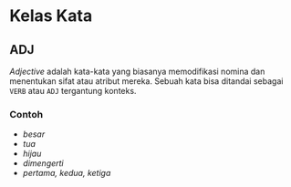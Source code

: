 # Kelas Kata

## ADJ

_Adjective_ adalah kata-kata yang biasanya memodifikasi nomina dan menentukan sifat atau atribut mereka. 
Sebuah kata bisa ditandai sebagai `VERB` atau `ADJ` tergantung konteks.

### Contoh

- _besar_
- _tua_
- _hijau_
- _dimengerti_
- _pertama, kedua, ketiga_

